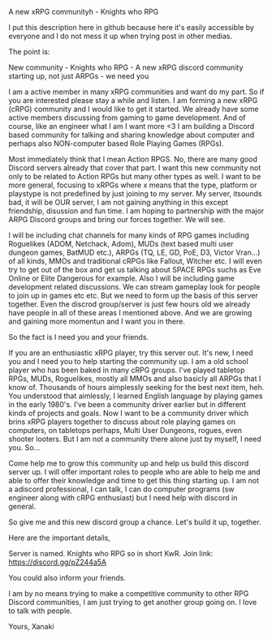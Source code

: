 A new xRPG communityh - Knights who RPG

I put this description here in github because here it's easily accessible by everyone and I do not mess it up when trying post in other medias.

The point is:

New community - Knights who RPG - A new xRPG discord community starting up, not just ARPGs - we need you

I am a active member in many xRPG communities and want do my part. So if you are interested please stay a while and listen. I am forming a new xRPG (cRPG) community and I would like to get it started. We already have some active members discussing from gaming to game development. And of course, like an engineer what I am I want more <3 I am building a Discord based community for talking and sharing knowledge about computer and perhaps also NON-computer based Role Playing Games (RPGs).

Most immediately think that I mean Action RPGS. No, there are many good Discord servers already that cover that part. I want this new community not only to be related to Action RPGs but many other types as well. I want to be more general, focusing to xRPGs where x means that the type, platform or playstype is not predefined by just joining to my server. My server, itsounds bad, it will be OUR server, I am not gaining anything in this except friendship, disussion and fun time. I am hoping to partnership with the major ARPG Discord groups and bring our forces together. We will see.

I will be including chat channels for many kinds of RPG games including Roguelikes (ADOM, Netchack, Adom), MUDs (text based multi user dungeon games, BatMUD etc.), ARPGs (TQ, LE, GD, PoE, D3, Victor Vran...) of all kinds, MMOs and traditional cRPGs like Fallout, Witcher etc. I will even try to get out of the box and get us talking about SPACE RPGs suchs as Eve Online or Elite Dangerous for example. Also I will be including game development related discussions. We can stream gameplay look for people to join up in games etc etc. But we need to form up the basis of this server together. Even the discrod group/server is just few hours old we already have people in all of these areas I mentioned above. And we are growing and gaining more momentun and I want you in there.

So the fact is I need you and your friends.

If you are an enthusiastic xRPG player, try this server out. It's new, I need you and I need you to help starting the community up. I am a old school player who has been baked in many cRPG groups. I've played tabletop RPGs, MUDs, Roguelikes, mostly all MMOs and also basicly all ARPGs that I know of. Thousands of hours aimplessly seeking for the best next item, heh. You understood that aimlessly, I learned English language by playing games in the early 1980's. I've been a community driver earlier but in different kinds of projects and goals. Now I want to be a community driver which brins xRPG players together to discuss about role playing games on computers, on tabletops perhaps, Multi User Dungeons, rogues, even shooter looters. But I am not a community there alone just by myself, I need you. So...

Come help me to grow this community up and help us build this discord server up. I will offer important roles to people who are able to help me and able to offer their knowledge and time to get this thing starting up. I am not a adiscord professional, I can talk, I can do computer programs (sw engineer along with cRPG enthusiast) but I need help with discord in general.

So give me and this new discord group a chance. Let's build it up, together.

Here are the important details,

Server is named. Knights who RPG so in short KwR.
Join link: https://discord.gg/pZ244a5A

You could also inform your friends.

I am by no means trying to make a competitive community to other RPG Discord communities, I am just trying to get another group going on. I love to talk with people.

Yours, Xanaki

